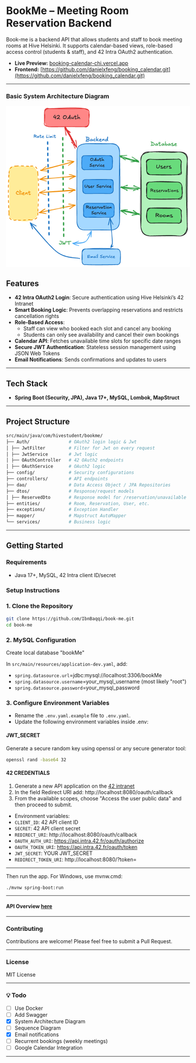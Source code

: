 
# BookMe – Meeting Room Reservation Backend

Book-me is a backend API that allows students and staff to book meeting rooms at Hive Helsinki.
It supports calendar-based views, role-based access control (students & staff), and 42 Intra OAuth2 authentication.

- **Live Preview:** [booking-calendar-chi.vercel.app](https://booking-calendar-chi.vercel.app)
- **Frontend:** [https://github.com/danielxfeng/booking_calendar.git](https://github.com/danielxfeng/booking_calendar.git)
---

### Basic System Architecture Diagram
![System Architecture](/v1-1xBookme.png)

## Features

- **42 Intra OAuth2 Login**: Secure authentication using Hive Helsinki’s 42 Intranet
- **Smart Booking Logic**: Prevents overlapping reservations and restricts cancellation rights
- **Role-Based Access**:
  - Staff can view who booked each slot and cancel any booking
  - Students can only see availability and cancel their own bookings
- **Calendar API**: Fetches unavailable time slots for specific date ranges
- **Secure JWT Authentication**: Stateless session management using JSON Web Tokens
- **Email Notifications**: Sends confirmations and updates to users

---
## Tech Stack
- **Spring Boot (Security, JPA), Java 17+, MySQL, Lombok, MapStruct**
---

## Project Structure

```bash
src/main/java/com/hivestudent/bookme/
├── Auth/               # OAuth2 login logic & Jwt
│ ├── JwtFilter         # Filter for Jwt on every request
│ ├── JwtService        # Jwt logic
│ ├── OAuthController   # 42 OAuth2 endpoints
│ ├── OAuthService      # OAuth2 logic
├── config/             # Security configurations
├── controllers/        # API endpoints
├── dao/                # Data Access Object / JPA Repositories
├── dtos/               # Response/request models
│ ├── ReservedDto       # Response model for /reservation/unavailable
├── entities/           # Room, Reservation, User, etc.
├── exceptions/         # Exception Handler
├── mapper/             # Mapstruct AutoMapper
└── services/           # Business logic
```

---

## Getting Started

### Requirements

- Java 17+, MySQL, 42 Intra client ID/secret

### Setup Instructions

### 1. Clone the Repository

```bash
git clone https://github.com/IbnBaqqi/book-me.git
cd book-me
```

### 2. MySQL Configuration

Create local database "bookMe"

In `src/main/resources/application-dev.yaml`, add:

- `spring.datasource.url`=jdbc:mysql://localhost:3306/bookMe
- `spring.datasource.username`=your_mysql_username (most likely "root")
- `spring.datasource.password`=your_mysql_password

### 3. Configure Environment Variables
- Rename the ``.env.yaml.example`` file to ``.env.yaml``.
- Update the following environment variables inside .env:

#### JWT_SECRET

Generate a secure random key using openssl or any secure generator tool:
```bash
openssl rand -base64 32
```

#### 42 CREDENTIALS

1. Generate a new API application on the [42 intranet](https://profile.intra.42.fr/oauth/applications/new)
2. In the field Redirect URI add: http://localhost:8080/oauth/callback
3. From the available scopes, choose "Access the user public data" and then proceed to submit.

- Environment variables:
- `CLIENT_ID`: 42 API client ID
- `SECRET`: 42 API client secret
- `REDIRECT_URI`: http://localhost:8080/oauth/callback
- `OAUTH_AUTH_URI`: https://api.intra.42.fr/oauth/authorize
- `OAUTH_TOKEN_URI`: https://api.intra.42.fr/oauth/token
- `JWT_SECRET`: YOUR JWT_SECRET
- `REDIRECT_TOKEN_URI`: http://localhost:8080/?token=

---
Then run the app.
For Windows, use mvnw.cmd:

```bash
./mvnw spring-boot:run
```

---

#### API Overview [here](docs/api_overview.md)

---

### Contributing
Contributions are welcome! Please feel free to submit a Pull Request.

---

### License

MIT License

---

### 💡 Todo
- [ ] Use Docker
- [ ] Add Swagger
- [x] System Architecture Diagram
- [ ] Sequence Diagram
- [x] Email notifications
- [ ] Recurrent bookings (weekly meetings)
- [ ] Google Calendar Integration

---
<!--  -->